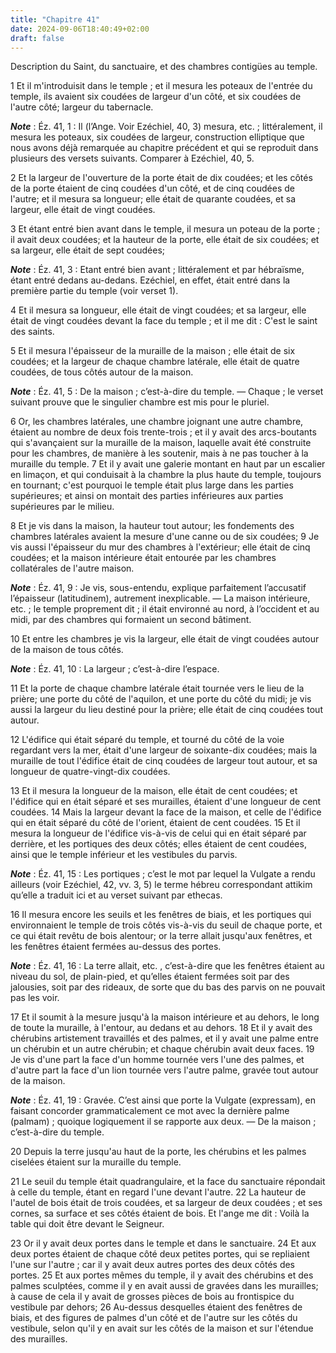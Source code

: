 ```yaml
---
title: "Chapitre 41"
date: 2024-09-06T18:40:49+02:00
draft: false
---
```



Description du Saint, du sanctuaire, et des chambres contigües au temple.


1 Et il m'introduisit dans le temple ; et il mesura les poteaux de l'entrée du temple, ils avaient six coudées de largeur d'un côté, et six coudées de l'autre côté; largeur du tabernacle.

***Note*** :  Éz. 41, 1 : Il (l’Ange. Voir Ezéchiel, 40, 3) mesura, etc. ; littéralement, il mesura les poteaux, six coudées de largeur, construction elliptique que nous avons déjà remarquée au chapitre précédent et qui se reproduit dans plusieurs des versets suivants. Comparer à Ezéchiel, 40, 5.

2 Et la largeur de l'ouverture de la porte était de dix coudées; et les côtés de la porte étaient de cinq coudées d'un côté, et de cinq coudées de l'autre; et il mesura sa longueur; elle était de quarante coudées, et sa largeur, elle était de vingt coudées.


3 Et étant entré bien avant dans le temple, il mesura un poteau de la porte ; il avait deux coudées; et la hauteur de la porte, elle était de six coudées; et sa largeur, elle était de sept coudées;

***Note*** :  Éz. 41, 3 : Etant entré bien avant ; littéralement et par hébraïsme, étant entré dedans au-dedans. Ezéchiel, en effet, était entré dans la première partie du temple (voir verset 1).

4 Et il mesura sa longueur, elle était de vingt coudées; et sa largeur, elle était de vingt coudées devant la face du temple ; et il me dit : C'est le saint des saints.


5 Et il mesura l'épaisseur de la muraille de la maison ; elle était de six coudées; et la largeur de chaque chambre latérale, elle était de quatre coudées, de tous côtés autour de la maison.

***Note*** :  Éz. 41, 5 : De la maison ; c’est-à-dire du temple. ― Chaque ; le verset suivant prouve que le singulier chambre est mis pour le pluriel.

6 Or, les chambres latérales, une chambre joignant une autre chambre, étaient au nombre de deux fois trente-trois ; et il y avait des arcs-boutants qui s'avançaient sur la muraille de la maison, laquelle avait été construite pour les chambres, de manière à les soutenir, mais à ne pas toucher à la muraille du temple. 7 Et il y avait une galerie montant en haut par un escalier en limaçon, et qui conduisait à la chambre la plus haute du temple, toujours en tournant; c'est pourquoi le temple était plus large dans les parties supérieures; et ainsi on montait des parties inférieures aux parties supérieures par le milieu.


8 Et je vis dans la maison, la hauteur tout autour; les fondements des chambres latérales avaient la mesure d'une canne ou de six coudées; 9 Je vis aussi l'épaisseur du mur des chambres à l'extérieur; elle était de cinq coudées; et la maison intérieure était entourée par les chambres collatérales de l'autre maison.

***Note*** :  Éz. 41, 9 : Je vis, sous-entendu, explique parfaitement l’accusatif l’épaisseur (latitudinem), autrement inexplicable. ― La maison intérieure, etc. ; le temple proprement dit ; il était environné au nord, à l’occident et au midi, par des chambres qui formaient un second bâtiment.

10 Et entre les chambres je vis la largeur, elle était de vingt coudées autour de la maison de tous côtés.

***Note*** :  Éz. 41, 10 : La largeur ; c’est-à-dire l’espace.

11 Et la porte de chaque chambre latérale était tournée vers le lieu de la prière; une porte du côté de l'aquilon, et une porte du côté du midi; je vis aussi la largeur du lieu destiné pour la prière; elle était de cinq coudées tout autour.


12 L'édifice qui était séparé du temple, et tourné du côté de la voie regardant vers la mer, était d'une largeur de soixante-dix coudées; mais la muraille de tout l'édifice était de cinq coudées de largeur tout autour, et sa longueur de quatre-vingt-dix coudées.


13 Et il mesura la longueur de la maison, elle était de cent coudées; et l'édifice qui en était séparé et ses murailles, étaient d'une longueur de cent coudées. 14 Mais la largeur devant la face de la maison, et celle de l'édifice qui en était séparé du côté de l'orient, étaient de cent coudées. 15 Et il mesura la longueur de l'édifice vis-à-vis de celui qui en était séparé par derrière, et les portiques des deux côtés; elles étaient de cent coudées, ainsi que le temple inférieur et les vestibules du parvis.

***Note*** :  Éz. 41, 15 : Les portiques ; c’est le mot par lequel la Vulgate a rendu ailleurs (voir Ezéchiel, 42, vv. 3, 5) le terme hébreu correspondant attikim qu’elle a traduit ici et au verset suivant par ethecas.


16 Il mesura encore les seuils et les fenêtres de biais, et les portiques qui environnaient le temple de trois côtés vis-à-vis du seuil de chaque porte, et ce qui était revêtu de bois alentour; or la terre allait jusqu'aux fenêtres, et les fenêtres étaient fermées au-dessus des portes.

***Note*** :  Éz. 41, 16 : La terre allait, etc. , c’est-à-dire que les fenêtres étaient au niveau du sol, de plain-pied, et qu’elles étaient fermées soit par des jalousies, soit par des rideaux, de sorte que du bas des parvis on ne pouvait pas les voir.

17 Et il soumit à la mesure jusqu'à la maison intérieure et au dehors, le long de toute la muraille, à l'entour, au dedans et au dehors. 18 Et il y avait des chérubins artistement travaillés et des palmes, et il y avait une palme entre un chérubin et un autre chérubin; et chaque chérubin avait deux faces. 19 Je vis d'une part la face d'un homme tournée vers l'une des palmes, et d'autre part la face d'un lion tournée vers l'autre palme, gravée tout autour de la maison.

***Note*** :  Éz. 41, 19 : Gravée. C’est ainsi que porte la Vulgate (expressam), en faisant concorder grammaticalement ce mot avec la dernière palme (palmam) ; quoique logiquement il se rapporte aux deux. ― De la maison ; c’est-à-dire du temple.

20 Depuis la terre jusqu'au haut de la porte, les chérubins et les palmes ciselées étaient sur la muraille du temple.


21 Le seuil du temple était quadrangulaire, et la face du sanctuaire répondait à celle du temple, étant en regard l'une devant l'autre. 22 La hauteur de l'autel de bois était de trois coudées, et sa largeur de deux coudées ; et ses cornes, sa surface et ses côtés étaient de bois. Et l'ange me dit : Voilà la table qui doit être devant le Seigneur.


23 Or il y avait deux portes dans le temple et dans le sanctuaire. 24 Et aux deux portes étaient de chaque côté deux petites portes, qui se repliaient l'une sur l'autre ; car il y avait deux autres portes des deux côtés des portes. 25 Et aux portes mêmes du temple, il y avait des chérubins et des palmes sculptées, comme il y en avait aussi de gravées dans les murailles; à cause de cela il y avait de grosses pièces de bois au frontispice du vestibule par dehors; 26 Au-dessus desquelles étaient des fenêtres de biais, et des figures de palmes d'un côté et de l'autre sur les côtés du vestibule, selon qu'il y en avait sur les côtés de la maison et sur l'étendue des murailles.


